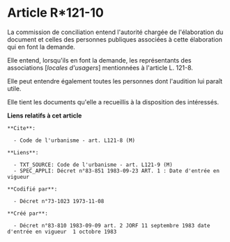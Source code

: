 # Article R*121-10

La commission de conciliation entend l'autorité chargée de l'élaboration du document et celles des personnes publiques
associées à cette élaboration qui en font la demande.

Elle entend, lorsqu'ils en font la demande, les représentants des associations [*locales d'usagers*] mentionnées à l'article
L. 121-8.

Elle peut entendre également toutes les personnes dont l'audition lui paraît utile.

Elle tient les documents qu'elle a recueillis à la disposition des intéressés.

**Liens relatifs à cet article**

	**Cite**:

	  - Code de l'urbanisme - art. L121-8 (M)

	**Liens**:

	  - TXT_SOURCE: Code de l'urbanisme - art. L121-9 (M)
	  - SPEC_APPLI: Décret n°83-851 1983-09-23 ART. 1 : Date d'entrée en vigueur

	**Codifié par**:

	  - Décret n°73-1023 1973-11-08

	**Créé par**:

	  - Décret n°83-810 1983-09-09 art. 2 JORF 11 septembre 1983 date d'entrée en vigueur  1 octobre 1983

